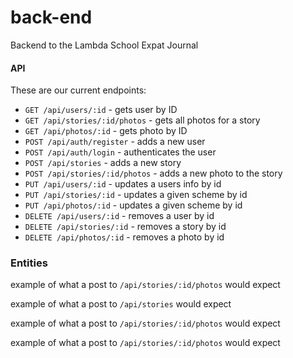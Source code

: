 # back-end
Backend to the Lambda School Expat Journal
#### API

These are our current endpoints:

-   `GET /api/users/:id` - gets user by ID
-   `GET /api/stories/:id/photos` - gets all photos for a story
-   `GET /api/photos/:id` - gets photo by ID
-   `POST /api/auth/register` - adds a new user
-   `POST /api/auth/login` - authenticates the user
-   `POST /api/stories` - adds a new story
-   `POST /api/stories/:id/photos` - adds a new photo to the story
-   `PUT /api/users/:id` - updates a users info by id
-   `PUT /api/stories/:id` - updates a given scheme by id
-   `PUT /api/photos/:id` - updates a given scheme by id
-   `DELETE /api/users/:id` - removes a user by id
-   `DELETE /api/stories/:id` - removes a story by id
-   `DELETE /api/photos/:id` - removes a photo by id

### Entities
example of what a post to `/api/stories/:id/photos` would expect

example of what a post to `/api/stories` would expect

example of what a post to `/api/stories/:id/photos` would expect

example of what a post to `/api/stories/:id/photos` would expect
